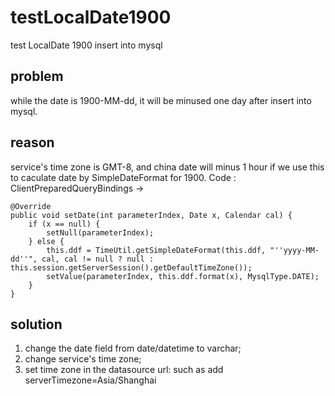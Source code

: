 # testLocalDate1900
test LocalDate 1900 insert into mysql


## problem
while the date is 1900-MM-dd, it will be minused one day after insert into mysql.

## reason
service's time zone is GMT-8, and china date will minus 1 hour if we use this to caculate date by SimpleDateFormat for 1900.
Code : ClientPreparedQueryBindings ->

```    
@Override
public void setDate(int parameterIndex, Date x, Calendar cal) {
    if (x == null) {
        setNull(parameterIndex);
    } else {
        this.ddf = TimeUtil.getSimpleDateFormat(this.ddf, "''yyyy-MM-dd''", cal, cal != null ? null : this.session.getServerSession().getDefaultTimeZone());
        setValue(parameterIndex, this.ddf.format(x), MysqlType.DATE);
    }
}
```
## solution
1. change the date field from date/datetime to varchar;
2. change service's time zone;
3. set time zone in the datasource url: such as add serverTimezone=Asia/Shanghai
